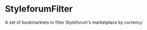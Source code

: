 StyleforumFilter
================

A set of bookmarklets to filter Styleforum's marketplace by currency
